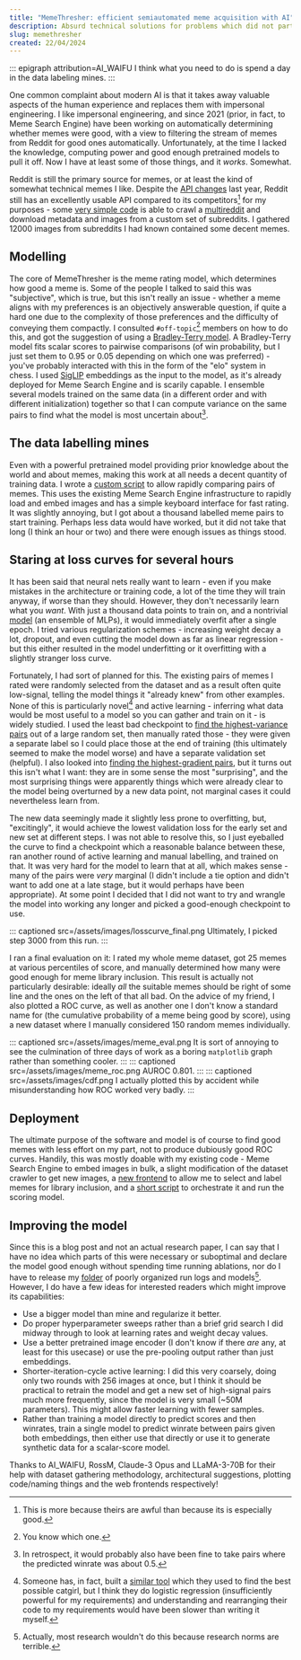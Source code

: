 ```yaml
---
title: "MemeThresher: efficient semiautomated meme acquisition with AI"
description: Absurd technical solutions for problems which did not particularly need solving are one of life's greatest joys.
slug: memethresher
created: 22/04/2024
---
```

::: epigraph attribution=AI_WAIFU
I think what you need to do is spend a day in the data labeling mines.
:::

One common complaint about modern AI is that it takes away valuable aspects of the human experience and replaces them with impersonal engineering. I like impersonal engineering, and since 2021 (prior, in fact, to Meme Search Engine) have been working on automatically determining whether memes were good, with a view to filtering the stream of memes from Reddit for good ones automatically. Unfortunately, at the time I lacked the knowledge, computing power and good enough pretrained models to pull it off. Now I have at least some of those things, and it *works*. Somewhat.

Reddit is still the primary source for memes, or at least the kind of somewhat technical memes I like. Despite the [API changes](https://en.wikipedia.org/wiki/2023_Reddit_API_controversy) last year, Reddit still has an excellently usable API compared to its competitors[^1] for my purposes - some [very simple code](https://github.com/osmarks/meme-search-engine/blob/master/meme-rater/crawler.py) is able to crawl a [multireddit](https://support.reddithelp.com/hc/en-us/articles/360043043412-What-is-a-custom-feed-and-how-do-I-make-one) and download metadata and images from a custom set of subreddits. I gathered 12000 images from subreddits I had known contained some decent memes.

## Modelling

The core of MemeThresher is the meme rating model, which determines how good a meme is. Some of the people I talked to said this was "subjective", which is true, but this isn't really an issue - whether a meme aligns with my preferences is an objectively answerable question, if quite a hard one due to the complexity of those preferences and the difficulty of conveying them compactly. I consulted `#off-topic`[^2] members on how to do this, and got the suggestion of using a [Bradley-Terry model](https://en.wikipedia.org/wiki/Bradley%E2%80%93Terry_model). A Bradley-Terry model fits scalar scores to pairwise comparisons (of win probability, but I just set them to 0.95 or 0.05 depending on which one was preferred) - you've probably interacted with this in the form of the "elo" system in chess. I used [SigLIP](https://twitter.com/giffmana/status/1707327094982672666) embeddings as the input to the model, as it's already deployed for Meme Search Engine and is scarily capable. I ensemble several models trained on the same data (in a different order and with different initialization) together so that I can compute variance on the same pairs to find what the model is most uncertain about[^3].

## The data labelling mines

Even with a powerful pretrained model providing prior knowledge about the world and about memes, making this work at all needs a decent quantity of training data. I wrote a [custom script](https://github.com/osmarks/meme-search-engine/blob/master/meme-rater/rater_server.py) to allow rapidly comparing pairs of memes. This uses the existing Meme Search Engine infrastructure to rapidly load and embed images and has a simple keyboard interface for fast rating. It was slightly annoying, but I got about a thousand labelled meme pairs to start training. Perhaps less data would have worked, but it did not take that long (I think an hour or two) and there were enough issues as things stood.

## Staring at loss curves for several hours

It has been said that neural nets really want to learn - even if you make mistakes in the architecture or training code, a lot of the time they will train anyway, if worse than they should. However, they don't necessarily learn what you *want*. With just a thousand data points to train on, and a nontrivial [model](https://github.com/osmarks/meme-search-engine/blob/master/meme-rater/model.py) (an ensemble of <span class="hoverdefn" title="multi-layer perceptrons">MLPs</span>), it would immediately overfit after a single epoch. I tried various regularization schemes - increasing weight decay a lot, dropout, and even cutting the model down as far as linear regression - but this either resulted in the model underfitting or it overfitting with a slightly stranger loss curve.

Fortunately, I had sort of planned for this. The existing pairs of memes I rated were randomly selected from the dataset and as a result often quite low-signal, telling the model things it "already knew" from other examples. None of this is particularly novel[^4] and active learning - inferring what data would be most useful to a model so you can gather and train on it - is widely studied. I used the least bad checkpoint to [find the highest-variance pairs](https://github.com/osmarks/meme-search-engine/blob/master/meme-rater/active_learning.py) out of a large random set, then manually rated those - they were given a separate label so I could place those at the end of training (this ultimately seemed to make the model worse) and have a separate validation set (helpful). I also looked into [finding the highest-gradient pairs](https://github.com/osmarks/meme-search-engine/blob/master/meme-rater/al2.py), but it turns out this isn't what I want: they are in some sense the most "surprising", and the most surprising things were apparently things which were already clear to the model being overturned by a new data point, not marginal cases it could nevertheless learn from.

The new data seemingly made it slightly less prone to overfitting, but, "excitingly", it would achieve the lowest validation loss for the early set and new set at different steps. I was not able to resolve this, so I just eyeballed the curve to find a checkpoint which a reasonable balance between these, ran another round of active learning and manual labelling, and trained on that. It was very hard for the model to learn that at all, which makes sense - many of the pairs were *very* marginal (I didn't include a tie option and didn't want to add one at a late stage, but it would perhaps have been appropriate). At some point I decided that I did not want to try and wrangle the model into working any longer and picked a good-enough checkpoint to use.

::: captioned src=/assets/images/losscurve_final.png
Ultimately, I picked step 3000 from this run.
:::

I ran a final evaluation on it: I rated my whole meme dataset, got 25 memes at various percentiles of score, and manually determined how many were good enough for meme library inclusion. This result is actually not particularly desirable: ideally *all* the suitable memes should be right of some line and the ones on the left of that all bad. On the advice of my friend, I also plotted a ROC curve, as well as another one I don't know a standard name for (the cumulative probability of a meme being good by score), using a new dataset where I manually considered 150 random memes individually.

::: captioned src=/assets/images/meme_eval.png
It is sort of annoying to see the culmination of three days of work as a boring `matplotlib` graph rather than something cooler.
:::
::: captioned src=/assets/images/meme_roc.png
AUROC 0.801.
:::
::: captioned src=/assets/images/cdf.png
I actually plotted this by accident while misunderstanding how ROC worked very badly.
:::

## Deployment

The ultimate purpose of the software and model is of course to find good memes with less effort on my part, not to produce dubiously good ROC curves. Handily, this was mostly doable with my existing code - Meme Search Engine to embed images in bulk, a slight modification of the dataset crawler to get new images, a [new frontend](https://github.com/osmarks/meme-search-engine/blob/master/meme-rater/library_processing_server.py) to allow me to select and label memes for library inclusion, and a [short script](https://github.com/osmarks/meme-search-engine/blob/master/meme-rater/meme_pipeline.py) to orchestrate it and run the scoring model.

## Improving the model

Since this is a blog post and not an actual research paper, I can say that I have no idea which parts of this were necessary or suboptimal and declare the model good enough without spending time running ablations, nor do I have to release my [folder](https://datasets.osmarks.net/projects-formerly-codenamed-radius-tyrian/) of poorly organized run logs and models[^5]. However, I do have a few ideas for interested readers which might improve its capabilities:

* Use a bigger model than mine and regularize it better.
* Do proper hyperparameter sweeps rather than a brief grid search I did midway through to look at learning rates and weight decay values.
* Use a better pretrained image encoder (I don't know if there *are* any, at least for this usecase) or use the pre-pooling output rather than just embeddings.
* Shorter-iteration-cycle active learning: I did this very coarsely, doing only two rounds with 256 images at once, but I think it should be practical to retrain the model and get a new set of high-signal pairs much more frequently, since the model is very small (~50M parameters). This might allow faster learning with fewer samples.
* Rather than training a model directly to predict scores and then winrates, train a single model to predict winrate between pairs given both embeddings, then either use that directly or use it to generate synthetic data for a scalar-score model.

Thanks to AI_WAIFU, RossM, Claude-3 Opus and LLaMA-3-70B for their help with dataset gathering methodology, architectural suggestions, plotting code/naming things and the web frontends respectively!

[^1]: This is more because theirs are awful than because its is especially good.

[^2]: You know which one.

[^3]: In retrospect, it would probably also have been fine to take pairs where the predicted winrate was about 0.5.

[^4]: Someone has, in fact, built a [similar tool](https://github.com/RossM/image-rater/tree/dev) which they used to find the best possible catgirl, but I think they do logistic regression (insufficiently powerful for my requirements) and understanding and rearranging their code to my requirements would have been slower than writing it myself.

[^5]: Actually, most research wouldn't do this because research norms are terrible.